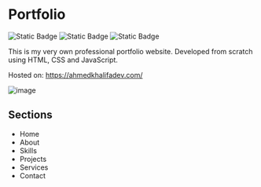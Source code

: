 # Portfolio
![Static Badge](https://img.shields.io/badge/html-grey?style=for-the-badge&logo=html5)
![Static Badge](https://img.shields.io/badge/css-grey?style=for-the-badge&logo=css3&logoColor=blue)
![Static Badge](https://img.shields.io/badge/javascript-grey?style=for-the-badge&logo=javascript)

This is my very own professional portfolio website. Developed from scratch using HTML, CSS and JavaScript.

Hosted on: https://ahmedkhalifadev.com/


![image](https://github.com/AK1o9/Portfolio/assets/96708800/082c20ce-4388-402a-a74e-f89223e45cd6)

## Sections
- Home
- About
- Skills
- Projects
- Services
- Contact

